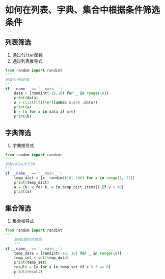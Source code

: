 <a name="Ra36Q"></a>
# 如何在列表、字典、集合中根据条件筛选条件
<a name="EOLEc"></a>
## 列表筛选

1. 通过`filter`函数
1. 通过列表推导式
```python
from random import randint
"""
获取大于0的值
"""
if __name__ == '__main__':
    data = [randint(-10,10) for _ in range(10)]
    print(data)
    a = (list)(filter(lambda x:x>0 ,data))
    print(a)
    b = [x for x in data if x>0]
    print(b)
```
<a name="xRSgF"></a>
## 字典筛选

1. 字典推导式
```python
from random import randint
"""
获取value大于90
"""
if __name__ == '__main__':
    temp_dict = {x: randint(10, 100) for x in range(1, 21)}
    print(temp_dict)
    a = {k: v for k, v in temp_dict.items() if v > 90}
    print(a)
```
<a name="NynqX"></a>
## 集合筛选

1. 集合推导式
```python
from random import randint
"""
    能被3整除的数据
    """
if __name__ == '__main__':
    temp_data = [randint(-10, 10) for _ in range(10)]
    temp_set = set(temp_data)
    print(temp_set)
    result = {x for x in temp_set if x % 3 == 0}
    print(result)
```
<a name="XBGUo"></a>
